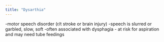 ```yaml
---
title: "Dysarthia"
---
```

-motor speech disorder (r/t stroke or brain injury)
-speech is slurred or garbled, slow, soft 
-often associated with dysphagia - at risk for aspiration and may need tube feedings


